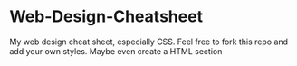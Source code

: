 # Web-Design-Cheatsheet
My web design cheat sheet, especially CSS. Feel free to fork this repo and add your own styles. Maybe even create a HTML section
